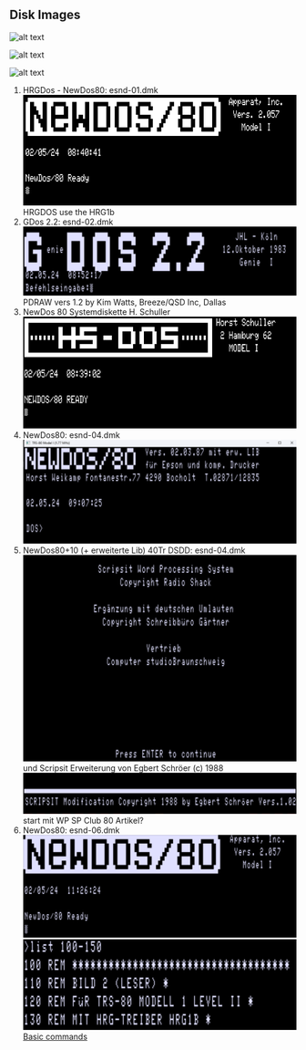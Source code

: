 ## Disk Images
![alt text](image.png)

![alt text](image-1.png)

![alt text](image-2.png)

1. HRGDos - NewDos80: esnd-01.dmk
![alt text](image-4.png)
HRGDOS use the HRG1b
2. GDos 2.2: esnd-02.dmk
![alt text](image-5.png)
PDRAW vers 1.2 by Kim Watts, Breeze/QSD Inc, Dallas
3. NewDos 80 Systemdiskette H. Schuller
![alt text](image-3.png)
4. NewDos80: esnd-04.dmk
![alt text](image-6.png)
5. NewDos80+10 (+ erweiterte Lib) 40Tr DSDD: esnd-04.dmk
![alt text](image-7.png)
und Scripsit Erweiterung von Egbert Schröer (c) 1988
![alt text](image-8.png)
start mit WP SP
Club 80 Artikel?
6. NewDos80: esnd-06.dmk
![alt text](image-9.png)
![alt text](image-10.png)
[Basic commands](http://www.trs-80.org/trsdos-model1-basic/)
